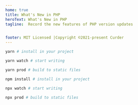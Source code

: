 ```yaml
---
home: true
title: What's New in PHP
heroText: What's New in PHP
tagline:  Record the new features of PHP version updates


footer: MIT Licensed |Copyright ©2021-present Curder
---
```



<CodeGroup>
  <CodeGroupItem title="YARN" active>

```bash
yarn # install in your project

yarn watch # start writing

yarn prod # build to static files
```

  </CodeGroupItem>

  <CodeGroupItem title="NPM">

```bash
npm install # install in your project

npx watch # start writing

npx prod # build to static files
```

  </CodeGroupItem>
</CodeGroup>
